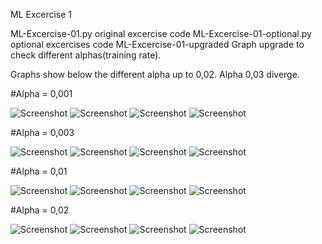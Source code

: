ML Excercise 1

ML-Excercise-01.py            original excercise code
ML-Excercise-01-optional.py   optional excercises code
ML-Excercise-01-upgraded      Graph upgrade to check different alphas(training rate).

Graphs show below the different alpha up to 0,02.
Alpha 0,03 diverge. 

#Alpha = 0,001

![Screenshot](Alpha_0,001_Surface_Plot.png) ![Screenshot](Alpha_0,001_Countour_Plot.png)
![Screenshot](Alpha_0,001_CostJ_2d_Plot.png) ![Screenshot](Alpha_0,001_Function_Plot.png)



#Alpha = 0,003

![Screenshot](Alpha_0,003_Surface_Plot.png)
![Screenshot](Alpha_0,003_Countour_Plot.png)
![Screenshot](Alpha_0,003_CostJ_2d_Plot.png)
![Screenshot](Alpha_0,003_Function_Plot.png)



#Alpha = 0,01

![Screenshot](Alpha_0,01_Surface_Plot.png)
![Screenshot](Alpha_0,01_Countour_Plot.png)
![Screenshot](Alpha_0,01_CostJ_2d_Plot.png)
![Screenshot](Alpha_0,01_Function_Plot.png)



#Alpha = 0,02 

![Screenshot](Alpha_0,02_Surface_Plot.png)
![Screenshot](Alpha_0,02_Countour_Plot.png)
![Screenshot](Alpha_0,02_CostJ_2d_Plot.png)
![Screenshot](Alpha_0,02_Function_Plot.png)

